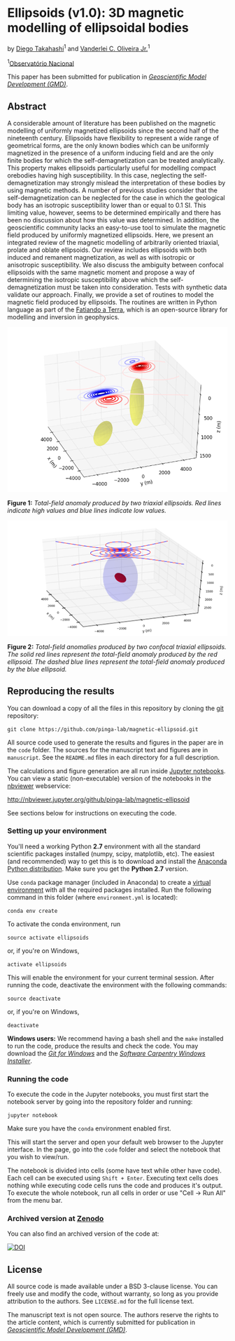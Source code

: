 # Ellipsoids (v1.0): 3D magnetic modelling of ellipsoidal bodies

by
[Diego Takahashi](http://www.pinga-lab.org/people/tomazella.html)<sup>1</sup> and
[Vanderlei C. Oliveira Jr.](http://www.pinga-lab.org/people/oliveira-jr.html)<sup>1</sup>

<sup>1</sup>[Observatório Nacional](http://www.on.br/index.php/pt-br/)

This paper has been submitted for publication in
[*Geoscientific Model Development (GMD)*](http://www.geoscientific-model-development.net/).


## Abstract

A considerable amount of literature has been published on the magnetic
modelling of uniformly magnetized ellipsoids since the second half of
the nineteenth century. Ellipsoids have flexibility to represent a wide
range of geometrical forms, are the only known bodies which can be
uniformly magnetized in the presence of a uniform inducing field and
are the only finite bodies for which the self-demagnetization can be treated
analytically. This property makes ellipsoids particularly useful for
modelling compact orebodies having high susceptibility. In this case,
neglecting the self-demagnetization may strongly mislead the interpretation
of these bodies by using magnetic methods. A number of previous studies
consider that the self-demagnetization can be neglected for the case in
which the geological body has an isotropic susceptibility lower than or
equal to 0.1 SI. This limiting value, however, seems to be determined
empirically and there has been no discussion about how this value was
determined. In addition, the geoscientific community lacks an easy-to-use
tool to simulate the magnetic field produced by uniformly magnetized
ellipsoids. Here, we present an integrated review of the magnetic
modelling of arbitrarily oriented triaxial, prolate and oblate
ellipsoids. Our review includes ellipsoids with both induced and
remanent magnetization, as well as with isotropic or anisotropic
susceptibility. We also discuss the ambiguity between confocal ellipsoids
with the same magnetic moment and propose a
way of determining the isotropic susceptibility above which the
self-demagnetization must be taken into consideration. Tests with
synthetic data validate our approach. Finally, we provide a set
of routines to model the magnetic field produced
by ellipsoids. The routines are written in Python language as
part of the [Fatiando a Terra](http://www.fatiando.org/), which is an open-source library
for modelling and inversion in geophysics.

![](manuscript/figures/f07.png)

**Figure 1:** *Total-field anomaly produced by two triaxial ellipsoids.
Red lines indicate high values and blue lines indicate low values.*


![](manuscript/figures/f08.png)

**Figure 2:** *Total-field anomalies produced by two confocal triaxial ellipsoids.
The solid red lines represent the total-field anomaly produced by the red ellipsoid.
The dashed blue lines represent the total-field anomaly produced by the blue ellipsoid.*


## Reproducing the results

You can download a copy of all the files in this repository by cloning the
[git](https://git-scm.com/) repository:

    git clone https://github.com/pinga-lab/magnetic-ellipsoid.git


All source code used to generate the results and figures in the paper are in
the `code` folder. The sources for the manuscript text and figures are in `manuscript`.
See the `README.md` files in each directory for a full description.

The calculations and figure generation are all run inside
[Jupyter notebooks](http://jupyter.org/).
You can view a static (non-executable) version of the notebooks in the
[nbviewer](https://nbviewer.jupyter.org/) webservice:

http://nbviewer.jupyter.org/github/pinga-lab/magnetic-ellipsoid

See sections below for instructions on executing the code.


### Setting up your environment

You'll need a working Python **2.7** environment with all the standard
scientific packages installed (numpy, scipy, matplotlib, etc).  The easiest
(and recommended) way to get this is to download and install the
[Anaconda Python distribution](http://continuum.io/downloads#all).
Make sure you get the **Python 2.7** version.

Use `conda` package manager (included in Anaconda) to create a
[virtual environment](https://conda.io/docs/using/envs.html) with
all the required packages installed.
Run the following command in this folder (where `environment.yml`
is located):

    conda env create

To activate the conda environment, run

    source activate ellipsoids

or, if you're on Windows,

    activate ellipsoids

This will enable the environment for your current terminal session.
After running the code, deactivate the environment with the following
commands:

    source deactivate

or, if you're on Windows,

    deactivate


**Windows users:** We recommend having a bash shell and the `make` installed
to run the code, produce the results and check the code. You may download the
[*Git for Windows*](https://git-for-windows.github.io/) and the
[*Software Carpentry Windows Installer*](https://github.com/swcarpentry/windows-installer/releases).


### Running the code

To execute the code in the Jupyter notebooks, you must first start the
notebook server by going into the repository folder and running:

    jupyter notebook

Make sure you have the `conda` environment enabled first.

This will start the server and open your default web browser to the Jupyter
interface. In the page, go into the `code` folder and select the
notebook that you wish to view/run.

The notebook is divided into cells (some have text while other have code).
Each cell can be executed using `Shift + Enter`.
Executing text cells does nothing while executing code cells runs the code
and produces it's output.
To execute the whole notebook, run all cells in order or use "Cell -> Run All"
from the menu bar.


### Archived version at [Zenodo](https://zenodo.org/)

You can also find an archived version of the code at:

[![DOI](https://zenodo.org/badge/DOI/10.5281/zenodo.996479.svg)](https://doi.org/10.5281/zenodo.996479)


## License

All source code is made available under a BSD 3-clause license.  You can freely
use and modify the code, without warranty, so long as you provide attribution
to the authors.  See `LICENSE.md` for the full license text.

The manuscript text is not open source. The authors reserve the rights to the
article content, which is currently submitted for publication in
[*Geoscientific Model Development (GMD)*](http://www.geoscientific-model-development.net/).
